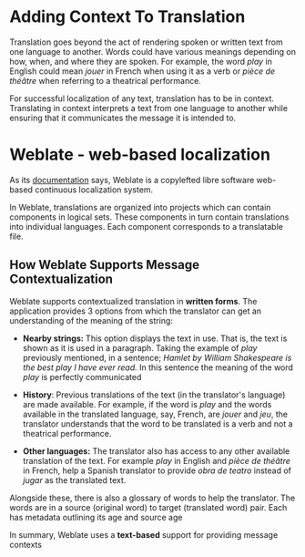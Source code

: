 #  Adding Context To Translation

Translation goes beyond the act of rendering spoken or written text from one language to another. Words could have various meanings depending on how, when, and where they are spoken. For example, the word *play* in English could mean *jouer* in French when using it as a verb or *pièce de théâtre* when referring to a theatrical performance.

For successful localization of any text, translation has to be in context.
Translating in context interprets a text from one language to another while ensuring that it communicates the message it is intended to.




# Weblate - web-based localization

As its [documentation](https://docs.weblate.org/en/latest/) says, Weblate is a copylefted libre software web-based continuous localization system.

In Weblate, translations are organized into projects which can contain components in logical sets. These components in turn contain translations into individual languages. Each component corresponds to a translatable file.


## How Weblate Supports Message Contextualization

Weblate supports contextualized translation in **written forms**. The application provides 3 options from which the translator can get an understanding of the meaning of the string:


- **Nearby strings:** This option displays the text in use. That is, the text is shown as it is used in a paragraph. Taking the example of *play* previously mentioned, in a sentence; *Hamlet by William Shakespeare is the best play I have ever read.* In this sentence the meaning of the word *play* is perfectly communicated


- **History**: Previous translations of the text (in the translator's language) are made available. For example, if the word is *play* and the words available in the translated language, say, French, are *jouer* and *jeu*, the translator understands that the word to be translated is a verb and not a theatrical performance.


- **Other languages:**  The translator also has access to any other available translation of the text. For example *play* in English and *pièce de théâtre* in French, help a Spanish translator to provide *obra de teatro* instead of *jugar* as the translated text.

Alongside these, there is also a glossary of words to help the translator. The words are in a source (original word) to target (translated word)  pair. Each has metadata outlining its age and source age

In summary, Weblate uses a **text-based** support for providing message contexts